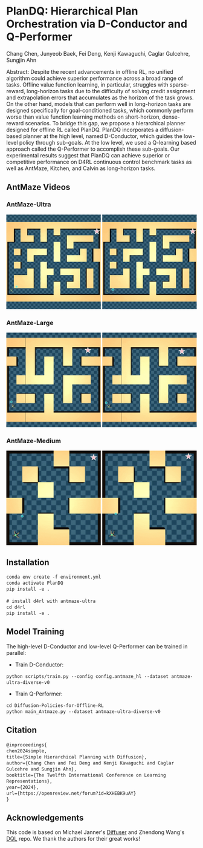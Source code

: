 # PlanDQ: Hierarchical Plan Orchestration via D-Conductor and Q-Performer
Chang Chen, Junyeob Baek, Fei Deng, Kenji Kawaguchi, Caglar Gulcehre, Sungjin Ahn

Abstract: Despite the recent advancements in offline RL, no unified algorithm could achieve superior performance across a broad range of tasks. Offline value function learning, in particular, struggles with sparse-reward, long-horizon tasks due to the difficulty of solving credit assignment and extrapolation errors that accumulates as the horizon of the task grows. On the other hand, models that can perform well in long-horizon tasks are designed specifically for goal-conditioned tasks, which commonly perform worse than value function learning methods on short-horizon, dense-reward scenarios. To bridge this gap, we propose a hierarchical planner designed for offline RL called PlanDQ. PlanDQ incorporates a diffusion-based planner at the high level, named D-Conductor, which guides the low-level policy through sub-goals. At the low level, we used a Q-learning based approach called the Q-Performer to accomplish these sub-goals. Our experimental results suggest that PlanDQ can achieve superior or competitive performance on D4RL continuous control benchmark tasks as well as AntMaze, Kitchen, and Calvin as long-horizon tasks.

## AntMaze Videos

### AntMaze-Ultra
<p float="left">
<img src="https://github.com/changchencc/PlanDQ/blob/antmaze/videos/antmaze_ultra/ultra_sample_1.gif" height="250"/>
<img src="https://github.com/changchencc/PlanDQ/blob/antmaze/videos/antmaze_ultra/ultra_sample_2.gif" height="250" />
</p>

### AntMaze-Large
<p float="left">
<img src="https://github.com/changchencc/PlanDQ/blob/antmaze/videos/antmaze_large/large_sample_1.gif"  height="250" />
<img src="https://github.com/changchencc/PlanDQ/blob/antmaze/videos/antmaze_large/large_sample_2.gif"  height="250"/>
</p>

### AntMaze-Medium
<p float="left">
<img src="https://github.com/changchencc/PlanDQ/blob/antmaze/videos/antmaze_medium/medium_sample_1.gif" height="250" />
<img src="https://github.com/changchencc/PlanDQ/blob/antmaze/videos/antmaze_medium/medium_sample_2.gif"  height="250"/>
</p>


## Installation

```
conda env create -f environment.yml
conda activate PlanDQ
pip install -e .

# install d4rl with antmaze-ultra
cd d4rl
pip install -e .
```


## Model Training

The high-level D-Conductor and low-level Q-Performer can be trained in parallel:
- Train D-Conductor:
```
python scripts/train.py --config config.antmaze_hl --dataset antmaze-ultra-diverse-v0
```
- Train Q-Performer:
 ```
cd Diffusion-Policies-for-Offline-RL
python main_Antmaze.py --dataset antmaze-ultra-diverse-v0
```


## Citation
```
@inproceedings{
chen2024simple,
title={Simple Hierarchical Planning with Diffusion},
author={Chang Chen and Fei Deng and Kenji Kawaguchi and Caglar Gulcehre and Sungjin Ahn},
booktitle={The Twelfth International Conference on Learning Representations},
year={2024},
url={https://openreview.net/forum?id=kXHEBK9uAY}
}
```

## Acknowledgements
This code is based on Michael Janner's [Diffuser](https://github.com/jannerm/diffuser) and Zhendong Wang's [DQL](https://github.com/Zhendong-Wang/Diffusion-Policies-for-Offline-RL) repo. We thank the authors for their great works!

